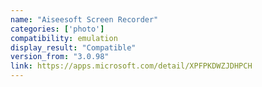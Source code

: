 ```yaml
---
name: "Aiseesoft Screen Recorder"
categories: ['photo']
compatibility: emulation
display_result: "Compatible"
version_from: "3.0.98"
link: https://apps.microsoft.com/detail/XPFPKDWZJDHPCH
---
```

